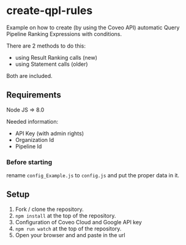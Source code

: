 # create-qpl-rules 
Example on how to create (by using the Coveo API) automatic Query Pipeline Ranking Expressions with conditions.

There are 2 methods to do this:
* using Result Ranking calls (new)
* using Statement calls (older)

Both are included.

## Requirements
Node JS => 8.0

Needed information:
* API Key (with admin rights)
* Organization Id
* Pipeline Id

### Before starting
rename `config_Example.js` to `config.js` and put the proper data in it.

## Setup

1. Fork / clone the repository.
2. `npm install` at the top of the repository.
3. Configuration of Coveo Cloud and Google API key
4. `npm run watch` at the top of the repository.
5. Open your browser and and paste in the url  


